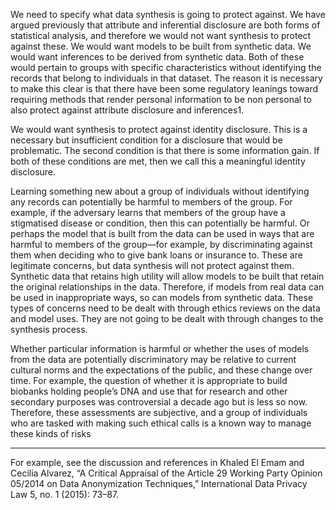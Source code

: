We need to specify what data synthesis is going to protect against. We have argued previously that attribute and inferential disclosure are both forms of statistical analysis, and therefore we would not want synthesis to protect against these. We would want models to be built from synthetic data. We would want inferences to be derived from synthetic data. Both of these would pertain to groups with specific characteristics without identifying the records that belong to individuals in that dataset. The reason it is necessary to make this clear is that there have been some regulatory leanings toward requiring methods that render personal information to be non personal to also protect against attribute disclosure and inferences1.

We would want synthesis to protect against identity disclosure. This is a necessary but insufficient condition for a disclosure that would be problematic. The second condition is that there is some information gain. If both of these conditions are met, then we call this a meaningful identity disclosure.

Learning something new about a group of individuals without identifying any records can potentially be harmful to members of the group. For example, if the adversary learns that members of the group have a stigmatised disease or condition, then this can potentially be harmful. Or perhaps the model that is built from the data can be used in ways that are harmful to members of the group—for example, by discriminating against them when deciding who to give bank loans or insurance to. These are legitimate concerns, but data synthesis will not protect against them. Synthetic data that retains high utility will allow models to be built that retain the original relationships in the data. Therefore, if models from real data can be used in inappropriate ways, so can models from synthetic data. These types of concerns need to be dealt with through ethics reviews on the data and model uses. They are not going to be dealt with through changes to the synthesis process.

Whether particular information is harmful or whether the uses of models from the data are potentially discriminatory may be relative to current cultural norms and the expectations of the public, and these change over time. For example, the question of whether it is appropriate to build biobanks holding people’s DNA and use that for research and other secondary purposes was controversial a decade ago but is less so now. Therefore, these assessments are subjective, and a group of individuals who are tasked with making such ethical calls is a known way to manage these kinds of risks



----------------------------------
For example, see the discussion and references in Khaled El Emam and Cecilia Alvarez, “A Critical Appraisal of the Article 29 Working Party Opinion 05/2014 on Data Anonymization Techniques,” International Data Privacy Law 5, no. 1 (2015): 73–87.